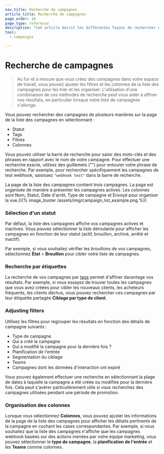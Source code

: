 ```yaml
---
nav_title: Recherche de campagnes
article_title: Recherche de campagnes
page_order: 10
page_type: reference
description: "Cet article décrit les différentes façons de rechercher des campagnes sur la page de la liste des campagnes."
tool:
  - Campaigns

---
```


# Recherche de campagnes

> Au fur et à mesure que vous créez des campagnes dans votre espace de travail, vous pouvez ajuster les filtres et les colonnes de la liste des campagnes pour les trier et les organiser. L'utilisation d'une combinaison de ces méthodes de recherche peut vous aider à affiner vos résultats, en particulier lorsque votre liste de campagnes s'allonge.

Vous pouvez rechercher des campagnes de plusieurs manières sur la page de la liste des campagnes en sélectionnant :

- Statut
- Tags
- Filtres
- Colonnes

Vous pouvez utiliser la barre de recherche pour saisir des mots-clés et des phrases en rapport avec le nom de votre campagne. Pour effectuer une recherche exacte, utilisez des guillemets ("") pour entourer votre phrase de recherche. Par exemple, pour rechercher spécifiquement les campagnes de test webhook, saisissez `"webhook test"` dans la barre de recherche.

La page de la liste des campagnes contient trois campagnes. La page est organisée de manière à présenter les campagnes actives. Les colonnes sont Nom, Statut, Date d'arrêt, Type de campagne et Envoyé pour organiser la vue.]({% image_buster /assets/img/campaign_list_example.png %})

### Sélection d'un statut

Par défaut, la liste des campagnes affiche vos campagnes actives et inactives. Vous pouvez sélectionner la liste déroulante pour afficher les campagnes en fonction de leur statut (actif, brouillon, archivé, arrêté et inactif).

Par exemple, si vous souhaitez vérifier les brouillons de vos campagnes, sélectionnez **État** > **Brouillon** pour cibler votre liste de campagnes.

### Recherche par étiquettes

La recherche de vos campagnes par [tags]({{site.baseurl}}/user_guide/administrative/app_settings/tags/) permet d'affiner davantage vos résultats. Par exemple, si vous essayez de trouver toutes les campagnes que vous avez créées pour cibler les nouveaux clients, les acheteurs fréquents, les clients déchus, vous pouvez rechercher ces campagnes par leur étiquette partagée **Ciblage par type de client**.

### Adjusting filters

Utilisez les filtres pour regrouper les résultats en fonction des détails de campagne suivants :

- Type de campagne 
- Qui a créé la campagne
- Qui a modifié la campagne pour la dernière fois ?
- Planification de l'entrée
- Segmentation du ciblage
- Teams
- Campagnes dont les données d'interaction ont expiré

Vous pouvez également effectuer une recherche en sélectionnant la plage de dates à laquelle la campagne a été créée ou modifiée pour la dernière fois. Cela peut s'avérer particulièrement utile si vous recherchez des campagnes utilisées pendant une période de promotion.

### Organisation des colonnes

Lorsque vous sélectionnez **Colonnes**, vous pouvez ajuster les informations de la page de la liste des campagnes pour afficher les détails pertinents de la campagne en cochant les cases correspondantes. Par exemple, si vous souhaitez que la liste des campagnes n'affiche que les campagnes webhook basées sur des actions menées par votre équipe marketing, vous pouvez sélectionner le **type de campagne**, la **planification de l'entrée** et les **Teams** comme colonnes.
